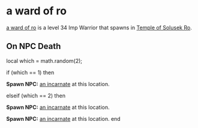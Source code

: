 # a ward of ro



[a ward of ro](/npc/80004) is a level 34 Imp Warrior that spawns in [Temple of Solusek Ro](/zone/80).



## On NPC Death

local which = math.random(2);



if  (which == 1) then


**Spawn NPC:**  [an incarnate](/npc/80005) at this location.

elseif (which == 2) then


**Spawn NPC:**  [an incarnate](/npc/80005) at this location.


**Spawn NPC:**  [an incarnate](/npc/80005) at this location.
end
